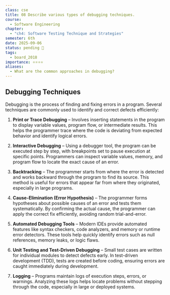 ```yaml
---
class: cse
title: 08 Describe various types of debugging techniques.
course:
  - Software Engineering
chapter:
  - "ch4: Software Testing Technique and Strategies"
semester: 6th
date: 2025-09-06
status: pending 🛑
tags:
  - board_2018
importance: ⭐⭐⭐⭐
aliases:
  - What are the common approaches in debugging?
---
```


## Debugging Techniques

Debugging is the process of finding and fixing errors in a program. Several techniques are commonly used to identify and correct defects efficiently:

1. **Print or Trace Debugging** – Involves inserting statements in the program to display variable values, program flow, or intermediate results. This helps the programmer trace where the code is deviating from expected behavior and identify logical errors.
    
2. **Interactive Debugging** – Using a debugger tool, the program can be executed step by step, with breakpoints set to pause execution at specific points. Programmers can inspect variable values, memory, and program flow to locate the exact cause of an error.
    
3. **Backtracking** – The programmer starts from where the error is detected and works backward through the program to find its source. This method is useful for errors that appear far from where they originated, especially in large programs.
    
4. **Cause-Elimination (Error Hypothesis)** – The programmer forms hypotheses about possible causes of an error and tests them systematically. By confirming the actual cause, the programmer can apply the correct fix efficiently, avoiding random trial-and-error.
    
5. **Automated Debugging Tools** – Modern IDEs provide automated features like syntax checkers, code analyzers, and memory or runtime error detectors. These tools help quickly identify errors such as null references, memory leaks, or logic flaws.
    
6. **Unit Testing and Test-Driven Debugging** – Small test cases are written for individual modules to detect defects early. In test-driven development (TDD), tests are created before coding, ensuring errors are caught immediately during development.
    
7. **Logging** – Programs maintain logs of execution steps, errors, or warnings. Analyzing these logs helps locate problems without stepping through the code, especially in large or deployed systems.